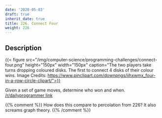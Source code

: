 ```yaml
---
date: '2020-05-03'
draft: true
inherit_date: true
title: 226. Connect Four
weight: 226
---
```


## Description

{{< figure
    src="/img/computer-science/programming-challenges/connect-four.png"
    height="150px"
    width="150px"
    caption="The two players take turns dropping coloured disks. The first to connect 4 disks of their colour wins. Image Credits: https://www.pinclipart.com/downpngs/iihxwmx_four-in-a-row-circle-clipart/">}}

Given a set of game moves, determine who won and when. [/r/dailyprogrammer link](https://www.reddit.com/r/dailyprogrammer/comments/3fva66/20150805_challenge_226_intermediate_connect_four/)

{{% comment %}}
How does this compare to percolation from 226? It also screams graph theory.
{{% /comment %}}
